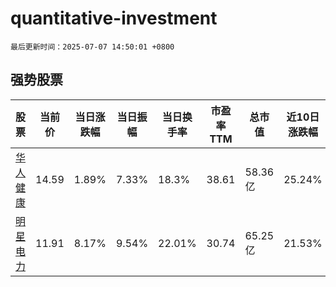 # quantitative-investment

`最后更新时间：2025-07-07 14:50:01 +0800`

## 强势股票

|股票|当前价|当日涨跌幅|当日振幅|当日换手率|市盈率TTM|总市值|近10日涨跌幅|
|----|----|----|----|----|----|----|----|
|[华人健康](https://xueqiu.com/S/SZ301408)|14.59|1.89%|7.33%|18.3%|38.61|58.36亿|25.24%|
|[明星电力](https://xueqiu.com/S/SH600101)|11.91|8.17%|9.54%|22.01%|30.74|65.25亿|21.53%|

